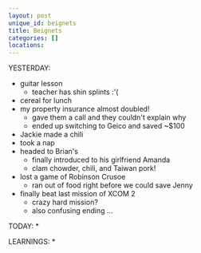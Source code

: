 ```yaml
---
layout: post
unique_id: beignets
title: Beignets
categories: []
locations: 
---
```


YESTERDAY:
* guitar lesson
  * teacher has shin splints :'(
* cereal for lunch
* my property insurance almost doubled!
  * gave them a call and they couldn't explain why
  * ended up switching to Geico and saved ~$100
* Jackie made a chili
* took a nap
* headed to Brian's
  * finally introduced to his girlfriend Amanda
  * clam chowder, chili, and Taiwan pork!
* lost a game of Robinson Crusoe
  * ran out of food right before we could save Jenny
* finally beat last mission of XCOM 2
  * crazy hard mission?
  * also confusing ending ...

TODAY:
* 

LEARNINGS:
* 
